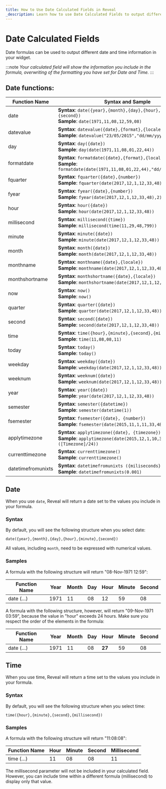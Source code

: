 ```yaml
---
title: How to Use Date Calculated Fields in Reveal
_description: Learn how to use Date Calculated Fields to output different date and time information.
---
```


# Date Calculated Fields

Date formulas can be used to output different date and time information
in your widget.

:::note
*Your calculated field will show the information you include
in the formula, overwriting of the formatting you have set for Date and
Time.*
:::

## Date functions:

| Function Name | Syntax and Sample |
|---------------|-------------------|
| date | **Syntax**: `date({year},{month},{day},{hour},{minute},{second})`<br />**Sample**: `date(1971,11,08,12,59,08)` |
| datevalue | **Syntax**: `datevalue({date},{format},{locale})`<br />**Sample**: `datevalue("23/05/2015","dd/mm/yyyy","en")` |
| day | **Syntax**: `day({date})`<br />**Sample**: `day(date(1971,11,08,01,22,44))` |
| formatdate | **Syntax**: `formatdate({date},{format},{locale})`<br />**Sample**: `formatdate(date(1971,11,08,01,22,44),"dd/mm/yyyy","en")` |
| fquarter | **Syntax**: `fquarter({date},{number})`<br />**Sample**: `fquarter(date(2017,12,1,12,33,48),4)` |
| fyear | **Syntax**: `fyear({date},{number})`<br />**Sample**: `fyear(date(2017,12,1,12,33,48),2)` |
| hour | **Syntax**: `hour({date})`<br />**Sample**: `hour(date(2017,12,1,12,33,48))` |
| millisecond | **Syntax**: `millisecond({time})`<br />**Sample**: `millisecond(time(11,29,48,799))` |
| minute | **Syntax**: `minute({date})`<br />**Sample**: `minute(date(2017,12,1,12,33,48))` |
| month | **Syntax**: `month({date})`<br />**Sample**: `month(date(2017,12,1,12,33,48))` |
| monthname | **Syntax**: `monthname({date},{locale})`<br />**Sample**: `monthname(date(2017,12,1,12,33,48),"en")` |
| monthshortname | **Syntax**: `monthshortname({date},{locale})`<br />**Sample**: `monthshortname(date(2017,12,1,12,33,48),"en")` |
| now | **Syntax**: `now()`<br />**Sample**: `now()` |
| quarter | **Syntax**: `quarter({date})`<br />**Sample**: `quarter(date(2017,12,1,12,33,48))` |
| second | **Syntax**: `second({date})`<br />**Sample**: `second(date(2017,12,1,12,33,48))` |
| time | **Syntax**: `time({hour},{minute},{second},{millisecond})`<br />**Sample**: `time(11,08,08,11)` |
| today | **Syntax**: `today()`<br />**Sample**: `today()` |
| weekday | **Syntax**: `weekday({date})`<br />**Sample**: `weekday(date(2017,12,1,12,33,48))` |
| weeknum | **Syntax**: `weeknum({date})`<br />**Sample**: `weeknum(date(2017,12,1,12,33,48))` |
| year | **Syntax**: `year({date})`<br />**Sample**: `year(date(2017,12,1,12,33,48))` |
| semester | **Syntax**: `semester({datetime})`<br />**Sample**: `semester(datetime(1))` |
| fsemester | **Syntax**: `fsemester({date}, {number})`<br />**Sample**: `fsemester(date(2015,11,1,11,33,48),1)` |
| applytimezone | **Syntax**: `applytimezone({date}, {timezone})`<br />**Sample**: `applytimezone(date(2015,12,1,10,33,38), ([Timezone]/24))` |
| currenttimezone | **Syntax**: `currenttimezone()`<br />**Sample**: `currenttimezone()` |
| datetimefromunixts | **Syntax**: `datetimefromunixts ({miliseconds})`<br />**Sample**: `datetimefromunixts(0.001)` |



## Date

When you use `date`, Reveal will return a date set to the values you
include in your formula.

### Syntax

By default, you will see the following structure when you select date:

`date({year},{month},{day},{hour},{minute},{second})`

All values, including `month`, need to be expressed with numerical
values.

### Samples

A formula with the following structure will return "08-Nov-1971 12:59":

| Function Name | Year | Month | Day | Hour | Minute | Second |
| ------------- | ---- | ----- | --- | ---- | ------ | ------ |
| date (…​)      | 1971 | 11    | 08  | 12   | 59     | 08     |

A formula with the following structure, however, will return
"09-Nov-1971 03:59", because the value in "hour" exceeds 24 hours. Make
sure you respect the order of the elements in the formula:

| Function Name | Year | Month | Day | Hour   | Minute | Second |
| ------------- | ---- | ----- | --- | ------ | ------ | ------ |
| date (…​)      | 1971 | 11    | 08  | **27** | 59     | 08     |


## Time

When you use time, Reveal will return a time set to the values you
include in your formula.

### Syntax

By default, you will see the following structure when you select time:

`time({hour},{minute},{second},{millisecond})`

### Samples

A formula with the following structure will return "11:08:08":

| Function Name | Hour | Minute | Second | Millisecond |
| ------------- | ---- | ------ | ------ | ----------- |
| time (…​)      | 11   | 08     | 08     | 11          |

The millisecond parameter will not be included in your calculated field.
However, you can include time within a different formula (millisecond)
to display only that value.

